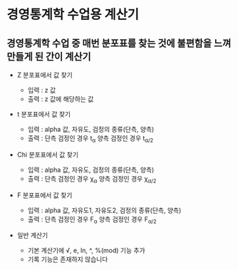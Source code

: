 # 경영통계학 수업용 계산기
## 경영통계학 수업 중 매번 분포표를 찾는 것에 불편함을 느껴 만들게 된 간이 계산기
- Z 분포표에서 값 찾기
  - 입력 : z 값
  - 출력 : z 값에 해당하는 값
    
- t 분포표에서 값 찾기
  - 입력 : alpha 값, 자유도, 검정의 종류(단측, 양측)
  - 출력 : 단측 검정인 경우 t<sub>α</sub> 양측 검정인 경우 t<sub>α/2</sub>

- Chi 분포표에서 값 찾기
  - 입력 : alpha 값, 자유도, 검정의 종류(단측, 양측)
  - 출력 : 단측 검정인 경우 χ<sub>α</sub> 양측 검정인 경우 χ<sub>α/2</sub>

- F 분포표에서 값 찾기
  - 입력 : alpha 값, 자유도1, 자유도2, 검정의 종류(단측, 양측)
  - 출력 : 단측 검정인 경우 F<sub>α</sub> 양측 검정인 경우 F<sub>α/2</sub>

- 일반 계산기
  - 기본 계산기에 √, e, ln, ^, %(mod) 기능 추가
  - 기록 기능은 존재하지 않습니다